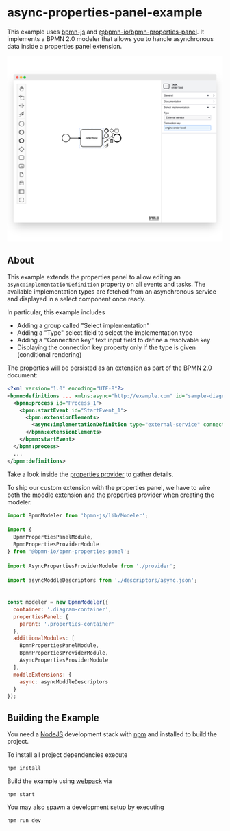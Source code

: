 # async-properties-panel-example

This example uses [bpmn-js](https://github.com/bpmn-io/bpmn-js) and [@bpmn-io/bpmn-properties-panel](https://github.com/bpmn-io/bpmn-properties-panel). It implements a BPMN 2.0 modeler that allows you to handle asynchronous data inside a properties panel extension.

![Screenshot](./docs/screenshot.png)

## About

This example extends the properties panel to allow editing an `async:implementationDefinition` property on all events and tasks. The available implementation types are fetched from an asynchronous service and displayed in a select component once ready. 

In particular, this example includes

* Adding a group called "Select implementation"
* Adding a "Type" select field to select the implementation type
* Adding a "Connection key" text input field to define a resolvable key
* Displaying the connection key property only if the type is given (conditional rendering)

The properties will be persisted as an extension as part of the BPMN 2.0 document:

```xml
<?xml version="1.0" encoding="UTF-8"?>
<bpmn:definitions ... xmlns:async="http://example.com" id="sample-diagram">
  <bpmn:process id="Process_1">
    <bpmn:startEvent id="StartEvent_1">
      <bpmn:extensionElements>
        <async:implementationDefinition type="external-service" connectionKey="order-food" />
      </bpmn:extensionElements>
    </bpmn:startEvent>
  </bpmn:process>
  ...
</bpmn:definitions>
```

Take a look inside the [properties provider](./src/provider) to gather details.

To ship our custom extension with the properties panel, we have to wire both the moddle extension and the properties provider when creating the modeler.

```javascript
import BpmnModeler from 'bpmn-js/lib/Modeler';

import {
  BpmnPropertiesPanelModule,
  BpmnPropertiesProviderModule
} from '@bpmn-io/bpmn-properties-panel';

import AsyncPropertiesProviderModule from './provider';

import asyncModdleDescriptors from './descriptors/async.json';


const modeler = new BpmnModeler({
  container: '.diagram-container',
  propertiesPanel: {
    parent: '.properties-container'
  },
  additionalModules: [
    BpmnPropertiesPanelModule,
    BpmnPropertiesProviderModule,
    AsyncPropertiesProviderModule
  ],
  moddleExtensions: {
    async: asyncModdleDescriptors
  }
});
```

## Building the Example

You need a [NodeJS](http://nodejs.org) development stack with [npm](https://npmjs.org) and installed to build the project.

To install all project dependencies execute

```
npm install
```

Build the example using [webpack](https://webpack.js.org/) via

```
npm start
```

You may also spawn a development setup by executing

```
npm run dev
```